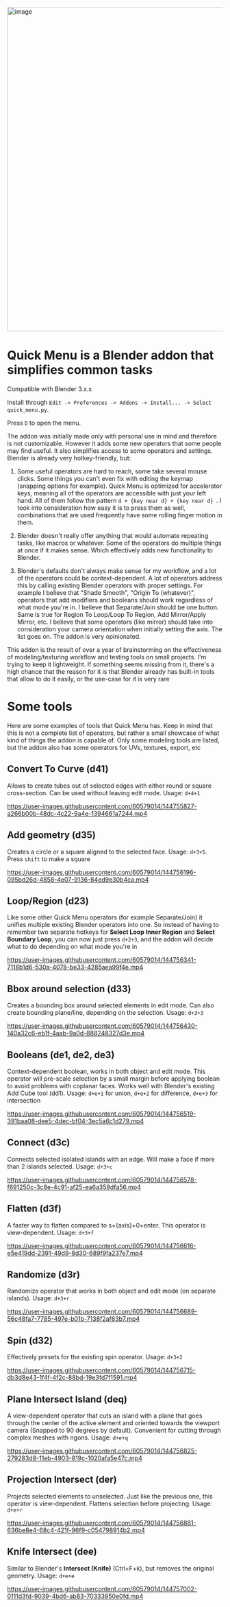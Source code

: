 <img width="756" alt="image" src="https://user-images.githubusercontent.com/60579014/144963395-4efb1d94-06be-45db-a1ba-b04e8d6647a6.png">

# Quick Menu is a Blender addon that simplifies common tasks

Compatible with Blender 3.x.x

Install through `Edit -> Preferences -> Addons -> Install... -> Select quick_menu.py`.

Press `D` to open the menu.

The addon was initially made only with personal use in mind and therefore is not customizable. However it adds some new operators that some people may find useful. It also simplifies access to some operators and settings. Blender is already very hotkey-friendly, but:

1. Some useful operators are hard to reach, some take several mouse clicks. Some things you can't even fix with editing the keymap (snapping options for example). Quick Menu is optimized for accelerator keys, meaning all of the operators are accessible with just your left hand. All of them follow the pattern `d + {key near d} + {key near d} `. I took into consideration how easy it is to press them as well, combinations that are used frequently have some rolling finger motion in them.

2. Blender doesn't really offer anything that would automate repeating tasks, like macros or whatever. Some of the operators do multiple things at once if it makes sense. Which effectively adds new functionality to Blender.

3. Blender's defaults don't always make sense for my workflow, and a lot of the operators could be context-dependent. A lot of operators address this by calling existing Blender operators with proper settings. For example I believe that "Shade Smooth", "Origin To (whatever)", operators that add modifiers and booleans should work regardless of what mode you're in. I believe that Separate/Join should be one button. Same is true for Region To Loop/Loop To Region, Add Mirror/Apply Mirror, etc. I believe that some operators (like mirror) should take into consideration your camera orientation when initially setting the axis. The list goes on. The addon is very opinionated.

This addon is the result of over a year of brainstorming on the effectiveness of modeling/texturing workflow and testing tools on small projects. I'm trying to keep it lightweight. If something seems missing from it, there's a high chance that the reason for it is that Blender already has built-in tools that allow to do it easily, or the use-case for it is very rare

# Some tools

Here are some examples of tools that Quick Menu has. Keep in mind that this is not a complete list of operators, but rather a small showcase of what kind of things the addon is capable of. Only some modeling tools are listed, but the addon also has some operators for UVs, textures, export, etc

## Convert To Curve (d41)

Allows to create tubes out of selected edges with either round or square cross-section. Can be used without leaving edit mode. Usage: `d+4+1`

https://user-images.githubusercontent.com/60579014/144755827-a266b00b-48dc-4c22-9a4e-1394661a7244.mp4

## Add geometry (d35)

Creates a circle or a square aligned to the selected face. Usage: `d+3+5`. Press `shift` to make a square

https://user-images.githubusercontent.com/60579014/144756196-095bd26d-4858-4e07-9136-84ed9e30b4ca.mp4

## Loop/Region (d23)

Like some other Quick Menu operators (for example Separate/Join) it unifies multiple existing Blender operators into one. So instead of having to remember two separate hotkeys for **Select Loop Inner Region** and **Select Boundary Loop**, you can now just press `d+2+3`, and the addon will decide what to do depending on what mode you're in

https://user-images.githubusercontent.com/60579014/144756341-7118b1d6-530a-4078-be33-4285aea99f4e.mp4

## Bbox around selection (d33)

Creates a bounding box around selected elements in edit mode. Can also create bounding plane/line, depending on the selection. Usage: `d+3+3`

https://user-images.githubusercontent.com/60579014/144756430-140a32c6-eb1f-4aab-9a0d-888248327d3e.mp4

## Booleans (de1, de2, de3)

Context-dependent boolean, works in both object and edit mode. This operator will pre-scale selection by a small margin before applying boolean to avoid problems with coplanar faces. Works well with Blender's existing Add Cube tool (dd1). Usage: `d+e+1` for union, `d+e+2` for difference, `d+e+3` for intersection

https://user-images.githubusercontent.com/60579014/144756519-391baa08-dee5-4dec-bf04-3ec5a6c1d279.mp4

## Connect (d3c)

Connects selected isolated islands with an edge. Will make a face if more than 2 islands selected. Usage: `d+3+c`

https://user-images.githubusercontent.com/60579014/144756578-f691250c-3c8e-4c91-af25-ea6a358dfa56.mp4

## Flatten (d3f)

A faster way to flatten compared to s+{axis}+0+enter. This operator is view-dependent. Usage: `d+3+f`

https://user-images.githubusercontent.com/60579014/144756616-e5e419dd-2391-49d9-8d30-689f9fa237e7.mp4

## Randomize (d3r)

Randomize operator that works in both object and edit mode (on separate islands). Usage: `d+3+r`

https://user-images.githubusercontent.com/60579014/144756689-56c48fa7-7785-497e-b01b-7138f2af63b7.mp4

## Spin (d32)

Effectively presets for the existing spin operator. Usage: `d+3+2`

https://user-images.githubusercontent.com/60579014/144756715-db3d8e43-1f4f-4f2c-88bd-19e3fd7f1591.mp4

## Plane Intersect Island (deq)

A view-dependent operator that cuts an island with a plane that goes through the center of the active element and oriented towards the viewport camera (Snapped to 90 degrees by default). Convenient for cutting through complex meshes with ngons. Usage: `d+e+q`

https://user-images.githubusercontent.com/60579014/144756825-279283d8-11eb-4903-819c-1020afa5e47c.mp4

## Projection Intersect (der)

Projects selected elements to unselected. Just like the previous one, this operator is view-dependent. Flattens selection before projecting. Usage: `d+e+r`

https://user-images.githubusercontent.com/60579014/144756881-636be8e4-68c4-421f-96f9-c054798914b2.mp4

## Knife Intersect (dee)

Similar to Blender's **Intersect (Knife)** (Ctrl+F+k), but removes the original geometry. Usage: `d+e+e`

https://user-images.githubusercontent.com/60579014/144757002-0111d3fd-9039-4bd6-ab83-70333950e0fd.mp4
